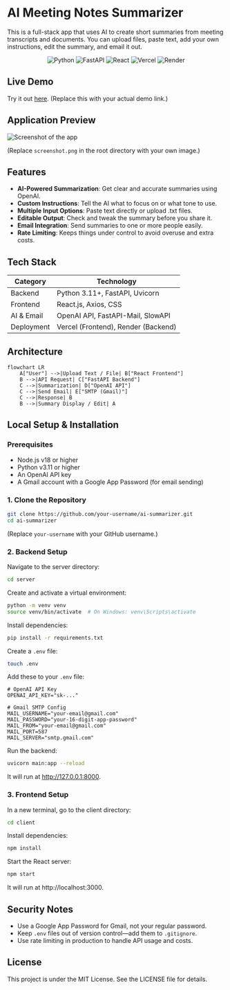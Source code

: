 # AI Meeting Notes Summarizer

This is a full-stack app that uses AI to create short summaries from meeting transcripts and documents. You can upload files, paste text, add your own instructions, edit the summary, and email it out.

<p align="center">
  <img src="https://img.shields.io/badge/Python-3776AB?style=for-the-badge&logo=python&logoColor=white" alt="Python"/>
  <img src="https://img.shields.io/badge/FastAPI-009688?style=for-the-badge&logo=fastapi&logoColor=white" alt="FastAPI"/>
  <img src="https://img.shields.io/badge/React-20232A?style=for-the-badge&logo=react&logoColor=61DAFB" alt="React"/>
  <img src="https://img.shields.io/badge/Vercel-000000?style=for-the-badge&logo=vercel&logoColor=white" alt="Vercel"/>
  <img src="https://img.shields.io/badge/Render-46E3B7?style=for-the-badge&logo=render&logoColor=white" alt="Render"/>
</p>

## Live Demo

Try it out [here](https://your-live-demo-url.com). (Replace this with your actual demo link.)

## Application Preview

![Screenshot of the app](screenshot.png)

(Replace `screenshot.png` in the root directory with your own image.)

## Features

- **AI-Powered Summarization**: Get clear and accurate summaries using OpenAI.
- **Custom Instructions**: Tell the AI what to focus on or what tone to use.
- **Multiple Input Options**: Paste text directly or upload .txt files.
- **Editable Output**: Check and tweak the summary before you share it.
- **Email Integration**: Send summaries to one or more people easily.
- **Rate Limiting**: Keeps things under control to avoid overuse and extra costs.

## Tech Stack

| Category    | Technology                  |
|-------------|-----------------------------|
| Backend     | Python 3.11+, FastAPI, Uvicorn |
| Frontend    | React.js, Axios, CSS        |
| AI & Email  | OpenAI API, FastAPI-Mail, SlowAPI |
| Deployment  | Vercel (Frontend), Render (Backend) |

## Architecture

```mermaid
flowchart LR
    A["User"] -->|Upload Text / File| B["React Frontend"]
    B -->|API Request| C["FastAPI Backend"]
    C -->|Summarization| D["OpenAI API"]
    C -->|Send Email| E["SMTP (Gmail)"]
    C -->|Response| B
    B -->|Summary Display / Edit| A
```

## Local Setup & Installation

### Prerequisites

- Node.js v18 or higher
- Python v3.11 or higher
- An OpenAI API key
- A Gmail account with a Google App Password (for email sending)

### 1. Clone the Repository

```bash
git clone https://github.com/your-username/ai-summarizer.git
cd ai-summarizer
```

(Replace `your-username` with your GitHub username.)

### 2. Backend Setup

Navigate to the server directory:

```bash
cd server
```

Create and activate a virtual environment:

```bash
python -m venv venv
source venv/bin/activate  # On Windows: venv\Scripts\activate
```

Install dependencies:

```bash
pip install -r requirements.txt
```

Create a `.env` file:

```bash
touch .env
```

Add these to your `.env` file:

```
# OpenAI API Key
OPENAI_API_KEY="sk-..."

# Gmail SMTP Config
MAIL_USERNAME="your-email@gmail.com"
MAIL_PASSWORD="your-16-digit-app-password"
MAIL_FROM="your-email@gmail.com"
MAIL_PORT=587
MAIL_SERVER="smtp.gmail.com"
```

Run the backend:

```bash
uvicorn main:app --reload
```

It will run at http://127.0.0.1:8000.

### 3. Frontend Setup

In a new terminal, go to the client directory:

```bash
cd client
```

Install dependencies:

```bash
npm install
```

Start the React server:

```bash
npm start
```

It will run at http://localhost:3000.

## Security Notes

- Use a Google App Password for Gmail, not your regular password.
- Keep `.env` files out of version control—add them to `.gitignore`.
- Use rate limiting in production to handle API usage and costs.

## License

This project is under the MIT License. See the LICENSE file for details.